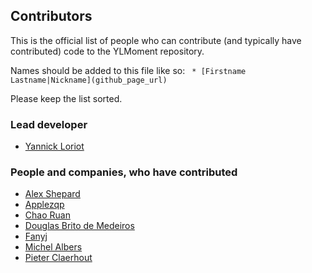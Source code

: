 ## Contributors
This is the official list of people who can contribute (and typically have contributed) code to the YLMoment repository.

Names should be added to this file like so:
``` * [Firstname Lastname|Nickname](github_page_url)```

Please keep the list sorted.

### Lead developer

 * [Yannick Loriot](https://github.com/YannickL)

### People and companies, who have contributed

 * [Alex Shepard](https://github.com/alexshepard)
 * [Applezqp](https://github.com/applezqp)
 * [Chao Ruan](https://github.com/rcgary)
 * [Douglas Brito de Medeiros](https://github.com/DouglasMedeiros)
 * [Fanyj](https://github.com/fanyj)
 * [Michel Albers](https://github.com/michelalbers)
 * [Pieter Claerhout](https://github.com/pieterclaerhout)

